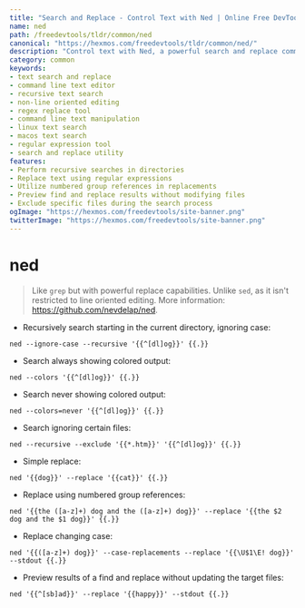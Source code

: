 ```yaml
---
title: "Search and Replace - Control Text with Ned | Online Free DevTools by Hexmos"
name: ned
path: /freedevtools/tldr/common/ned
canonical: "https://hexmos.com/freedevtools/tldr/common/ned/"
description: "Control text with Ned, a powerful search and replace command line tool. Edit text recursively and non-linearly. Free online tool, no registration required."
category: common
keywords:
- text search and replace
- command line text editor
- recursive text search
- non-line oriented editing
- regex replace tool
- command line text manipulation
- linux text search
- macos text search
- regular expression tool
- search and replace utility
features:
- Perform recursive searches in directories
- Replace text using regular expressions
- Utilize numbered group references in replacements
- Preview find and replace results without modifying files
- Exclude specific files during the search process
ogImage: "https://hexmos.com/freedevtools/site-banner.png"
twitterImage: "https://hexmos.com/freedevtools/site-banner.png"
---
```


# ned

> Like `grep` but with powerful replace capabilities.
> Unlike `sed`, as it isn't restricted to line oriented editing.
> More information: <https://github.com/nevdelap/ned>.

- Recursively search starting in the current directory, ignoring case:

`ned --ignore-case --recursive '{{^[dl]og}}' {{.}}`

- Search always showing colored output:

`ned --colors '{{^[dl]og}}' {{.}}`

- Search never showing colored output:

`ned --colors=never '{{^[dl]og}}' {{.}}`

- Search ignoring certain files:

`ned --recursive --exclude '{{*.htm}}' '{{^[dl]og}}' {{.}}`

- Simple replace:

`ned '{{dog}}' --replace '{{cat}}' {{.}}`

- Replace using numbered group references:

`ned '{{the ([a-z]+) dog and the ([a-z]+) dog}}' --replace '{{the $2 dog and the $1 dog}}' {{.}}`

- Replace changing case:

`ned '{{([a-z]+) dog}}' --case-replacements --replace '{{\U$1\E! dog}}' --stdout {{.}}`

- Preview results of a find and replace without updating the target files:

`ned '{{^[sb]ad}}' --replace '{{happy}}' --stdout {{.}}`
